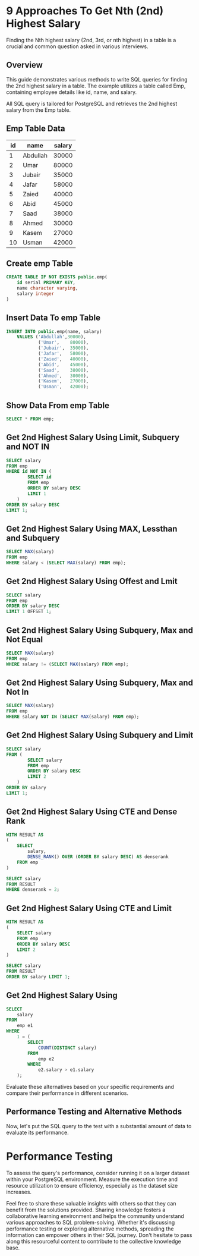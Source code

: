 # 9 Approaches To Get Nth (2nd) Highest Salary 

Finding the Nth highest salary (2nd, 3rd, or nth highest) in a table is a crucial and common question asked in various interviews.

## Overview

This guide demonstrates various methods to write SQL queries for finding the 2nd highest salary in a table. The example utilizes a table called Emp, containing employee details like id, name, and salary.

All SQL query is tailored for PostgreSQL and retrieves the 2nd highest salary from the Emp table.

## Emp Table Data

| id  | name      | salary |
| --- | -------   | ------ |
| 1   | Abdullah  | 30000  |
| 2   | Umar      | 80000  |
| 3   | Jubair    | 35000  |
| 4   | Jafar     | 58000  |
| 5   | Zaied     | 40000  |
| 6   | Abid      | 45000  |
| 7   | Saad      | 38000  |
| 8   | Ahmed     | 30000  |
| 9   | Kasem     | 27000  |
| 10  | Usman     | 42000 |

## Create emp Table
```sql
CREATE TABLE IF NOT EXISTS public.emp(
    id serial PRIMARY KEY,
    name character varying,
    salary integer    
)

```

## Insert Data To emp Table
```sql
INSERT INTO public.emp(name, salary)
	VALUES ('Abdullah',30000),
			('Umar',	80000),
			('Jubair',	35000),
			('Jafar',	58000),
			('Zaied',	40000),
			('Abid',	45000),
			('Saad',	38000),
			('Ahmed',	30000),
			('Kasem',	27000),
			('Usman',	42000);  
```
## Show Data From emp Table		

```sql
SELECT * FROM emp;
```
	

## Get 2nd Highest Salary Using Limit, Subquery and NOT IN

```sql
SELECT salary 
FROM emp 
WHERE id NOT IN (		
		SELECT id 
		FROM emp 
		ORDER BY salary DESC 
		LIMIT 1 									
	) 
ORDER BY salary DESC 
LIMIT 1; 			
```

## Get 2nd Highest Salary Using	MAX, Lessthan and Subquery

```sql
SELECT MAX(salary) 
FROM emp
WHERE salary < (SELECT MAX(salary) FROM emp);
```

## Get 2nd Highest Salary Using Offest and Lmit

```sql
SELECT salary 
FROM emp 
ORDER BY salary DESC 
LIMIT 1 OFFSET 1;
```


## Get 2nd Highest Salary Using Subquery, Max and Not Equal

```sql
SELECT MAX(salary) 
FROM emp
WHERE salary != (SELECT MAX(salary) FROM emp);
```

## Get 2nd Highest Salary Using Subquery, Max and Not In	

```sql
SELECT MAX(salary) 
FROM emp
WHERE salary NOT IN (SELECT MAX(salary) FROM emp);
```

## Get 2nd Highest Salary Using Subquery and Limit

```sql
SELECT salary 
FROM (
		SELECT salary 
		FROM emp 
		ORDER BY salary DESC 
		LIMIT 2	
	) 
ORDER BY salary 
LIMIT 1;
```

## Get 2nd Highest Salary Using CTE and Dense Rank

```sql
WITH RESULT AS  
(  
	SELECT 
		salary,  
		DENSE_RANK() OVER (ORDER BY salary DESC) AS denserank  
	FROM emp  
)  

SELECT salary  
FROM RESULT  
WHERE denserank = 2;
```

## Get 2nd Highest Salary Using CTE and Limit	

```sql
WITH RESULT AS  
(  
	SELECT salary          
	FROM emp  
	ORDER BY salary DESC
	LIMIT 2
)  

SELECT salary  
FROM RESULT  
ORDER BY salary LIMIT 1;
```

## Get 2nd Highest Salary Using 	

```sql
SELECT 
    salary 
FROM 
    emp e1
WHERE 
    1 = (
        SELECT 
            COUNT(DISTINCT salary) 
        FROM 
            emp e2 
        WHERE 
            e2.salary > e1.salary
    );
```	

Evaluate these alternatives based on your specific requirements and compare their performance in different scenarios.

## Performance Testing and Alternative Methods
Now, let's put the SQL query to the test with a substantial amount of data to evaluate its performance.

# Performance Testing
To assess the query's performance, consider running it on a larger dataset within your PostgreSQL environment. Measure the execution time and resource utilization to ensure efficiency, especially as the dataset size increases. 

Feel free to share these valuable insights with others so that they can benefit from the solutions provided. Sharing knowledge fosters a collaborative learning environment and helps the community understand various approaches to SQL problem-solving. Whether it's discussing performance testing or exploring alternative methods, spreading the information can empower others in their SQL journey. Don't hesitate to pass along this resourceful content to contribute to the collective knowledge base.

